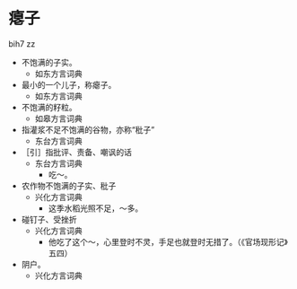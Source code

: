 









# 瘪子
bih7 zz
+ 不饱满的子实。
  * 如东方言词典
+ 最小的一个儿子，称瘪子。
  * 如东方言词典
+ 不饱满的籽粒。
  * 如皋方言词典
+ 指灌浆不足不饱满的谷物，亦称“秕子”
  * 东台方言词典
+ ［引］指批评、责备、嘲讽的话
  * 东台方言词典
    - 吃～。
+ 农作物不饱满的子实、秕子
  * 兴化方言词典
    - 这季水稻光照不足，～多。
+ 碰钉子、受挫折
  * 兴化方言词典
    - 他吃了这个～，心里登时不灵，手足也就登时无措了。（《官场现形记》五四）
+ 阴户。
  * 兴化方言词典
